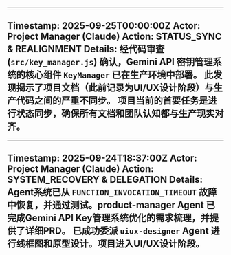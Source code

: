 
---
**Timestamp:** 2025-09-25T00:00:00Z
**Actor:** Project Manager (Claude)
**Action:** STATUS_SYNC & REALIGNMENT
**Details:**
经代码审查 (`src/key_manager.js`) 确认，Gemini API 密钥管理系统的核心组件 `KeyManager` 已在生产环境中部署。
此发现揭示了项目文档（此前记录为UI/UX设计阶段）与生产代码之间的严重不同步。
项目当前的首要任务是进行状态同步，确保所有文档和团队认知都与生产现实对齐。
---

---
**Timestamp:** 2025-09-24T18:37:00Z
**Actor:** Project Manager (Claude)
**Action:** SYSTEM_RECOVERY & DELEGATION
**Details:**
Agent系统已从 `FUNCTION_INVOCATION_TIMEOUT` 故障中恢复，并通过测试。product-manager Agent 已完成Gemini API Key管理系统优化的需求梳理，并提供了详细PRD。
已成功委派 `uiux-designer` Agent 进行线框图和原型设计。项目进入UI/UX设计阶段。
---
